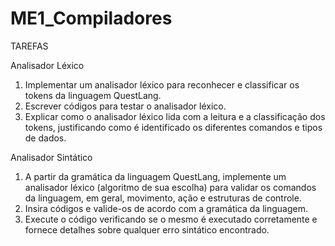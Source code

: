 # ME1_Compiladores

TAREFAS
 
Analisador Léxico 
1) Implementar um analisador léxico para reconhecer e classificar os tokens da linguagem QuestLang. 
2) Escrever códigos para testar o analisador léxico. 
3) Explicar como o analisador léxico lida com a leitura e a classificação dos tokens, justificando como é 
identificado os diferentes comandos e tipos de dados.
 
Analisador Sintático 
1) A partir da gramática da linguagem QuestLang, implemente um analisador léxico (algoritmo de sua escolha) para 
validar os comandos da linguagem, em geral, movimento, ação e estruturas de controle. 
2) Insira códigos e valide-os de acordo com a gramática da linguagem. 
3) Execute o código verificando se o mesmo é executado corretamente e fornece detalhes sobre qualquer erro 
sintático encontrado.

